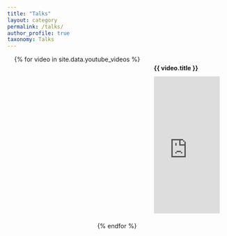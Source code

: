 ```yaml
---
title: "Talks"
layout: category
permalink: /talks/
author_profile: true
taxonomy: Talks
---
```


<style>
.video-grid {
    display: flex;
    flex-wrap: wrap;
    justify-content: space-around;
}
.video-container {
    flex: 0 0 30%; /* percentage for the column width */
    margin-bottom: 20px;
}
.video-container h2 {
    font-size: 1em; /* adjust this to change the size of the title */
}
iframe {
    max-width: 100%;
}
</style>

<div class="video-grid">
    {% for video in site.data.youtube_videos %}
        <div class="video-container">
				    <h2>{{ video.title }}</h2>
            <iframe width="560" height="315" src="https://www.youtube.com/embed/{{ video.id }}" frameborder="0" allowfullscreen></iframe>
        </div>
    {% endfor %}
</div>